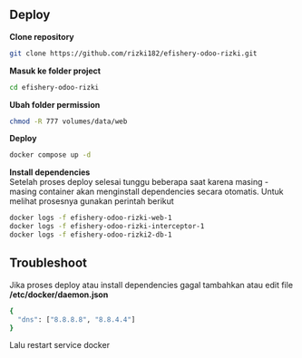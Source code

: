 ## Deploy
**Clone repository**

```sh
git clone https://github.com/rizki182/efishery-odoo-rizki.git
```

**Masuk ke folder project**
```sh
cd efishery-odoo-rizki
```

**Ubah folder permission**
```sh
chmod -R 777 volumes/data/web
```

**Deploy**
```sh
docker compose up -d
```
**Install dependencies**<br />
Setelah proses deploy selesai tunggu beberapa saat karena masing - masing container akan menginstall dependencies secara otomatis. Untuk melihat prosesnya gunakan perintah berikut


```sh
docker logs -f efishery-odoo-rizki-web-1
docker logs -f efishery-odoo-rizki-interceptor-1
docker logs -f efishery-odoo-rizki2-db-1
```

## Troubleshoot
Jika proses deploy atau install dependencies gagal tambahkan atau edit file **/etc/docker/daemon.json**
```sh
{
  "dns": ["8.8.8.8", "8.8.4.4"]
}
```
Lalu restart service docker

